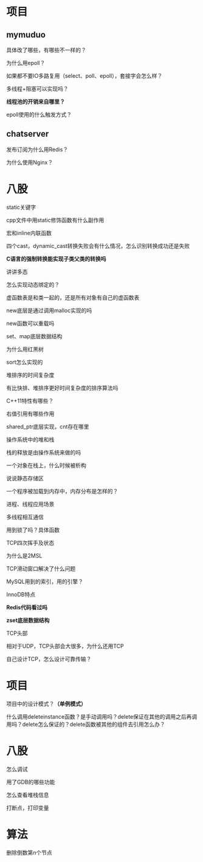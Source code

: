 # 项目

## mymuduo

具体改了哪些，有哪些不一样的？

为什么用epoll？

如果都不要IO多路复用（select、poll、epoll），套接字会怎么样？

多线程+阻塞可以实现吗？

**线程池的开销来自哪里？**

epoll使用的什么触发方式？

## chatserver

发布订阅为什么用Redis？

为什么使用Nginx？

# 八股

static关键字

cpp文件中用static修饰函数有什么副作用

宏和inline内联函数

四个cast，dynamic_cast转换失败会有什么情况，怎么识别转换成功还是失败

**C语言的强制转换能实现子类父类的转换吗**

讲讲多态

怎么实现动态绑定的？

虚函数表是和类一起的，还是所有对象有自己的虚函数表

new底层是通过调用malloc实现的吗

new函数可以重载吗

set、map底层数据结构

为什么用红黑树

sort怎么实现的

堆排序的时间复杂度

有比快排、堆排序更好时间复杂度的排序算法吗

C++11特性有哪些？

右值引用有哪些作用

shared_ptr底层实现，cnt存在哪里

操作系统中的堆和栈

栈的释放是由操作系统来做的吗

一个对象在栈上，什么时候被析构

说说静态存储区

一个程序被加载到内存中，内存分布是怎样的？

进程、线程应用场景

多线程相互通信

用到锁了吗？具体函数

TCP四次挥手及状态

为什么是2MSL

TCP滑动窗口解决了什么问题

MySQL用到的索引，用的引擎？

InnoDB特点

**Redis代码看过吗**

**zset底层数据结构**

TCP头部

相对于UDP，TCP头部会大很多，为什么还用TCP

自己设计TCP，怎么设计可靠传输？

# 项目

项目中的设计模式？**（单例模式）**

什么调用deleteinstance函数？是手动调用吗？delete保证在其他的调用之后再调用吗？delete怎么保证的？delete函数被其他的组件去引用怎么办？

# 八股

怎么调试

用了GDB的哪些功能

怎么查看堆栈信息

打断点，打印变量

# 算法

删除倒数第n个节点







